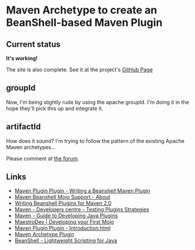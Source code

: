 # Maven Archetype to create an BeanShell-based Maven Plugin

## Current status

**It's working!**

The site is also complete. See it at the project's [GitHub Page](http://genthaler.github.com/maven-archetype-beanshell-plugin)

## groupId

Now, I'm being slightly rude by using the apache groupId. I'm doing it in the hope they'll pick this up and integrate it.

## artifactId

How does it sound? I'm trying to follow the pattern of the existing Apache Maven archetypes...

Please comment at [the forum](https://github.com/genthaler/maven-archetype-beanshell-plugin/issues).

## Links

* [Maven Plugin Plugin - Writing a Beanshell Maven Plugin](http://maven.apache.org/plugin-tools/maven-plugin-plugin/examples/beanshell-mojo.html)
*  [Maven Beanshell Mojo Support - About](http://maven.apache.org/plugin-tools/maven-script/maven-script-beanshell/)
*  [Writing Beanshell Plugins for Maven 2.0](http://brettporter.wordpress.com/2005/05/21/writing-beanshell-plugins-for-maven-20)
* [Maven - Developers centre - Testing Plugins Strategies](http://maven.apache.org/plugin-developers/plugin-testing.html)
* [Maven - Guide to Developing Java Plugins](http://maven.apache.org/guides/plugin/guide-java-plugin-development.html)
* [MaestroDev | Developing your First Mojo](http://www.maestrodev.com/better-builds-with-maven/developing-custom-maven-plugins/developing-your-first-mojo/)
* [Maven Plugin Plugin - Introduction.html](http://maven.apache.org/plugin-tools/maven-plugin-plugin)
* [Maven Archetype Plugin](http://maven.apache.org/archetype/maven-archetype-plugin)
* [BeanShell - Lightweight Scripting for Java](http://www.beanshell.org/)  
